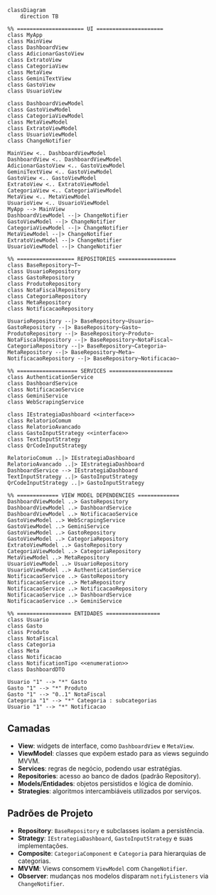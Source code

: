 ```mermaid
classDiagram
    direction TB

%% ===================== UI =====================
class MyApp
class MainView
class DashboardView
class AdicionarGastoView
class ExtratoView
class CategoriaView
class MetaView
class GeminiTextView
class GastoView
class UsuarioView

class DashboardViewModel
class GastoViewModel
class CategoriaViewModel
class MetaViewModel
class ExtratoViewModel
class UsuarioViewModel
class ChangeNotifier

MainView <.. DashboardViewModel
DashboardView <.. DashboardViewModel
AdicionarGastoView <.. GastoViewModel
GeminiTextView <.. GastoViewModel
GastoView <.. GastoViewModel
ExtratoView <.. ExtratoViewModel
CategoriaView <.. CategoriaViewModel
MetaView <.. MetaViewModel
UsuarioView <.. UsuarioViewModel
MyApp --> MainView
DashboardViewModel --|> ChangeNotifier
GastoViewModel --|> ChangeNotifier
CategoriaViewModel --|> ChangeNotifier
MetaViewModel --|> ChangeNotifier
ExtratoViewModel --|> ChangeNotifier
UsuarioViewModel --|> ChangeNotifier

%% ================== REPOSITORIES ==================
class BaseRepository~T~
class UsuarioRepository
class GastoRepository
class ProdutoRepository
class NotaFiscalRepository
class CategoriaRepository
class MetaRepository
class NotificacaoRepository

UsuarioRepository --|> BaseRepository~Usuario~
GastoRepository --|> BaseRepository~Gasto~
ProdutoRepository --|> BaseRepository~Produto~
NotaFiscalRepository --|> BaseRepository~NotaFiscal~
CategoriaRepository --|> BaseRepository~Categoria~
MetaRepository --|> BaseRepository~Meta~
NotificacaoRepository --|> BaseRepository~Notificacao~

%% =================== SERVICES ====================
class AuthenticationService
class DashboardService
class NotificacaoService
class GeminiService
class WebScrapingService

class IEstrategiaDashboard <<interface>>
class RelatorioComum
class RelatorioAvancado
class GastoInputStrategy <<interface>>
class TextInputStrategy
class QrCodeInputStrategy

RelatorioComum ..|> IEstrategiaDashboard
RelatorioAvancado ..|> IEstrategiaDashboard
DashboardService --> IEstrategiaDashboard
TextInputStrategy ..|> GastoInputStrategy
QrCodeInputStrategy ..|> GastoInputStrategy

%% ============= VIEW MODEL DEPENDENCIES =============
DashboardViewModel ..> GastoRepository
DashboardViewModel ..> DashboardService
DashboardViewModel ..> NotificacaoService
GastoViewModel ..> WebScrapingService
GastoViewModel ..> GeminiService
GastoViewModel ..> GastoRepository
GastoViewModel ..> CategoriaRepository
ExtratoViewModel ..> GastoRepository
CategoriaViewModel ..> CategoriaRepository
MetaViewModel ..> MetaRepository
UsuarioViewModel ..> UsuarioRepository
UsuarioViewModel ..> AuthenticationService
NotificacaoService ..> GastoRepository
NotificacaoService ..> MetaRepository
NotificacaoService ..> NotificacaoRepository
NotificacaoService ..> DashboardService
NotificacaoService ..> GeminiService

%% ================= ENTIDADES =================
class Usuario
class Gasto
class Produto
class NotaFiscal
class Categoria
class Meta
class Notificacao
class NotificationTipo <<enumeration>>
class DashboardDTO

Usuario "1" --> "*" Gasto
Gasto "1" --> "*" Produto
Gasto "1" --> "0..1" NotaFiscal
Categoria "1" --> "*" Categoria : subcategorias
Usuario "1" --> "*" Notificacao
```

## Camadas
- **View**: widgets de interface, como `DashboardView` e `MetaView`.
- **ViewModel**: classes que expõem estado para as views seguindo MVVM.
- **Services**: regras de negócio, podendo usar estratégias.
- **Repositories**: acesso ao banco de dados (padrão Repository).
- **Models/Entidades**: objetos persistidos e lógica de domínio.
- **Strategies**: algoritmos intercambiáveis utilizados por serviços.

## Padrões de Projeto
- **Repository**: `BaseRepository` e subclasses isolam a persistência.
- **Strategy**: `IEstrategiaDashboard`, `GastoInputStrategy` e suas implementações.
- **Composite**: `CategoriaComponent` e `Categoria` para hierarquias de categorias.
- **MVVM**: Views consomem `ViewModel` com `ChangeNotifier`.
- **Observer**: mudanças nos modelos disparam `notifyListeners` via `ChangeNotifier`.
```
